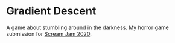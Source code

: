 # Gradient Descent

A game about stumbling around in the darkness. My horror game submission for [Scream Jam 2020](https://itch.io/jam/scream-jam-2020).

